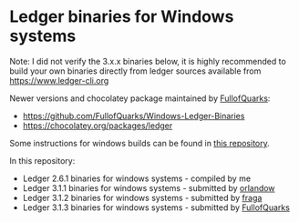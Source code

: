 Ledger binaries for Windows systems
===================================

Note: I did not verify the 3.x.x binaries below, it is highly recommended to build your own binaries directly from ledger sources available from https://www.ledger-cli.org

Newer versions and chocolatey package maintained by [FullofQuarks](https://github.com/FullofQuarks):
- https://github.com/FullofQuarks/Windows-Ledger-Binaries
- https://chocolatey.org/packages/ledger

Some instructions for windows builds can be found in [this repository](https://github.com/maxwell-k/ledger-windows-build).

In this repository:
- Ledger 2.6.1 binaries for windows systems - compiled by me
- Ledger 3.1.1 binaries for windows systems - submitted by [orlandow](https://github.com/orlandow)
- Ledger 3.1.2 binaries for windows systems - submitted by [fraga](https://github.com/fraga)
- Ledger 3.1.3 binaries for windows systems - submitted by [FullofQuarks](https://github.com/FullofQuarks)

